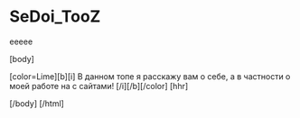 # SeDoi_TooZ
eeeee
<html>
<head>
<title> Краснов Никита - моя страница!) </title>
</head>

[body]

[color=Lime][b][i] В данном топе я расскажу вам о себе, а в частности о моей работе на с сайтами! [/i][/b][/color]
[hhr]

[/body]
[/html]
